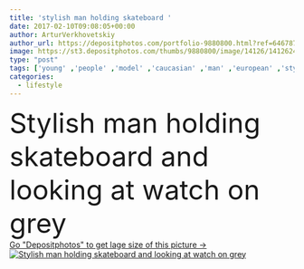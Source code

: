 ```yaml
---
title: 'stylish man holding skateboard '
date: 2017-02-10T09:08:05+00:00
author: ArturVerkhovetskiy
author_url: https://depositphotos.com/portfolio-9880800.html?ref=64678756
image: https://st3.depositphotos.com/thumbs/9880800/image/14126/141262418/api_thumb_450.jpg?forcejpeg=true
type: "post"
tags: ['young' ,'people' ,'model' ,'caucasian' ,'man' ,'european' ,'style' ,'watch' ,'fashion' ,'suit' ,'elegant' ,'stylish' ,'lifestyle' ,'skate' ,'trendy' ,'vogue' ,'alone' ,'attractive' ,'handsome' ,'posing' ,'skateboarding' ,'skater' ,'shadows' ,'confident' ,'formal' ,'skateboard' ,'bearded' ,'skateboarder' ,'hipster' ,'longboard' ,'one person' ,'Front View' ,'20 25 years' ,'Full Length' ]
categories: 
  - lifestyle
---
```

<div aling="center">
            <font size="60"> Stylish man holding skateboard and looking at watch on grey</font>   
</div>
<div>
    <a href='https://st3.depositphotos.com/thumbs/9880800/image/14126/141262418/api_thumb_450.jpg?forcejpeg=true?ref=64678756' target=_blank > Go "Depositphotos" to get lage size of this picture ->
        <img href='https://st3.depositphotos.com/thumbs/9880800/image/14126/141262418/api_thumb_450.jpg?forcejpeg=true?ref=64678756' src='https://st3.depositphotos.com/9880800/14126/i/950/depositphotos_141262418-stock-photo-stylish-man-holding-skateboard.jpg?forcejpeg=true' alt='Stylish man holding skateboard and looking at watch on grey' >
    </a>
</div>
